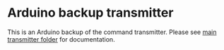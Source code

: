 # Arduino backup transmitter
This is an Arduino backup of the command transmitter. Please see [main transmitter folder](../../transmitter/) for documentation.